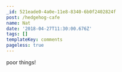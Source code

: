 ```yaml
---
_id: 521eade0-4a0e-11e8-8340-6b0f2402824f
post: /hedgehog-cafe
name: Nat
date: '2018-04-27T11:30:00.676Z'
tags: []
templateKey: comments
pageless: true
---
```

poor things!
